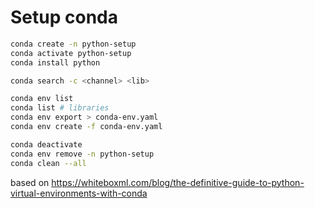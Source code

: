 # Setup conda

```sh
conda create -n python-setup
conda activate python-setup
conda install python

conda search -c <channel> <lib>

conda env list
conda list # libraries
conda env export > conda-env.yaml
conda env create -f conda-env.yaml

conda deactivate
conda env remove -n python-setup
conda clean --all
```

based on https://whiteboxml.com/blog/the-definitive-guide-to-python-virtual-environments-with-conda
